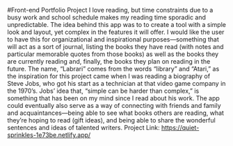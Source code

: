 
#Front-end Portfolio Project
I love reading, but time constraints due to a busy work and school schedule makes my reading time sporadic and unpredictable. The idea behind this app was to to create a tool with a simple look and layout, yet complex in the features it will offer. I would like the user to have this for organizational and inspirational purposes—something that will act as a sort of journal, listing the books they have read (with notes and particular memorable quotes from those books) as well as the books they are currently reading and, finally, the books they plan on reading in the future.
The name, “Labrari” comes from the words “library” and “Atari,” as the inspiration for this project came when I was reading a biography of Steve Jobs, who got his start as a technician at that video game company in the 1970’s. Jobs’ idea that, “simple can be harder than complex,” is something that has been on my mind since I read about his work.
The app could eventually also serve as a way of connecting with friends and family and acquaintances—being able to see what books others are reading, what they’re hoping to read (gift ideas), and being able to share the wonderful sentences and ideas of talented writers.
Project Link: https://quiet-sprinkles-1e73be.netlify.app/
